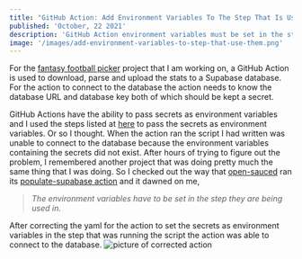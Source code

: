 ```yaml
---
title: "GitHub Action: Add Environment Variables To The Step That Is Using Them"
published: 'October, 22 2021'
description: 'GitHub Action environment variables must be set in the step that is using them.'
image: '/images/add-environment-variables-to-step-that-use-them.png'
---
```

For the [fantasy football picker](https://github.com/jasonericdavis/FF_Picker) project that I am working on, a GitHub Action is used to download, parse and upload the stats to a Supabase database. For the action to connect to the database the action needs to know the database URL and database key both of which should be kept a secret.  

GitHub Actions have the ability to pass secrets as environment variables and I used the steps listed at [here](https://docs.github.com/en/actions/security-guides/encrypted-secrets) to pass the secrets as environment variables. Or so I thought. When the action ran the script I had written was unable to connect to the database because the environment variables containing the secrets did not exist. After hours of trying to figure out the problem, I remembered another project that was doing pretty much the same thing that I was doing. So I checked out the way that [open-sauced](https://opensauced.pizza/) ran its [populate-supabase action](https://github.com/open-sauced/actions/blob/62ad19d336b0915be6642043be77b1e926976230/.github/workflows/populate-the-supabase.yml#L28) and it dawned on me, 

> *The environment variables have to be set in the step they are being used in.* 

After correcting the yaml for the action to set the secrets as environment variables in the step that was running the script the action was able to connect to the database.
 ![picture of corrected action](/images/add-environment-variables-to-step-that-use-them.png)